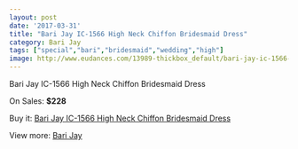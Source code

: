 ```yaml
---
layout: post
date: '2017-03-31'
title: "Bari Jay IC-1566 High Neck Chiffon Bridesmaid Dress"
category: Bari Jay
tags: ["special","bari","bridesmaid","wedding","high"]
image: http://www.eudances.com/13989-thickbox_default/bari-jay-ic-1566-high-neck-chiffon-bridesmaid-dress.jpg
---
```

Bari Jay IC-1566 High Neck Chiffon Bridesmaid Dress

On Sales: **$228**
<a href="https://www.eudances.com/en/bari-jay/4193-bari-jay-ic-1566-high-neck-chiffon-bridesmaid-dress.html"><amp-img layout="responsive" width="600" height="600" src="//www.eudances.com/13989-thickbox_default/bari-jay-ic-1566-high-neck-chiffon-bridesmaid-dress.jpg" alt="Bari Jay IC-1566 High Neck Chiffon Bridesmaid Dress 0" /></a>

Buy it: [Bari Jay IC-1566 High Neck Chiffon Bridesmaid Dress](https://www.eudances.com/en/bari-jay/4193-bari-jay-ic-1566-high-neck-chiffon-bridesmaid-dress.html "Bari Jay IC-1566 High Neck Chiffon Bridesmaid Dress")

View more: [Bari Jay](https://www.eudances.com/en/56-bari-jay "Bari Jay")
